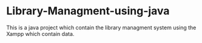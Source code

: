 # Library-Managment-using-java
This is a java project which contain the library managment system using the Xampp which contain data.
